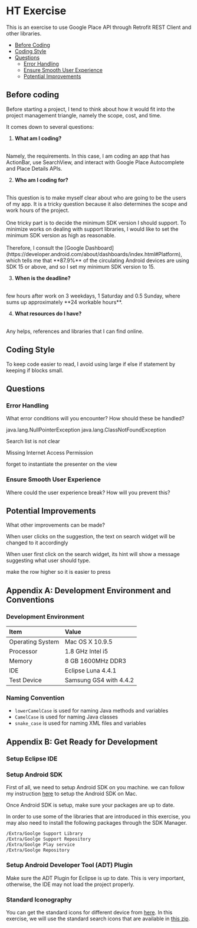 HT Exercise
===========
This is an exercise to use Google Place API through Retrofit REST Client and other libraries.

* [Before Coding](#before-coding)
* [Coding Style](#coding-style)
* [Questions](#questions)
  * [Error Handling](#error-handling)
  * [Ensure Smooth User Experience](#ensure-smooth-user-experience)
  * [Potential Improvements](#potential-improvements)


## Before coding
Before starting a project, I tend to think about how it would fit into the project management triangle, namely the scope, cost, and time.

It comes down to several questions:

1. **What am I coding?**
<br>
Namely, the requirements.  In this case, I am coding an app that has ActionBar, use SearchView, and interact with Google Place Autocomplete and Place Details APIs.

2. **Who am I coding for?**
<br>
This question is to make myself clear about who are going to be the users of my app.  It is a tricky question because it also determines the scope and work hours of the project.
<br><br>
One tricky part is to decide the minimum SDK version I should support.  To minimize works on dealing with support libraries, I would like to set the minimum SDK version as high as reasonable.
<br><br>
Therefore, I consult the [Google Dashboard](https://developer.android.com/about/dashboards/index.html#Platform), which tells me that **87.9%** of the circulating Android devices are using SDK 15 or above, and so I set my minimum SDK version to 15.

3. **When is the deadline?**
<br>
few hours after work on 3 weekdays, 1 Saturday and 0.5 Sunday, where sums up approximately **24 workable hours**.

4. **What resources do I have?**
<br>
Any helps, references and libraries that I can find online.

## Coding Style
To keep code easier to read, I avoid using large if else if statement by keeping if blocks small.


## Questions
### Error Handling
What error conditions will you encounter? How should these be handled?

java.lang.NullPointerException
java.lang.ClassNotFoundException

Search list is not clear

Missing Internet Access Permission

forget to instantiate the presenter on the view


### Ensure Smooth User Experience
Where could the user experience break? How will you prevent this?


## Potential Improvements
What other improvements can be made?

When user clicks on the suggestion, the text on search widget will be changed to it accordingly

When user first click on the search widget, its hint will show a message suggesting what user should type.

make the row higher so it is easier to press





## Appendix A: Development Environment and Conventions
### Development Environment
| Item                  | Value                  |
| :-------------------- | :--------------------- |
| Operating System      | Mac OS X 10.9.5        |
| Processor             | 1.8 GHz Intel i5       |
| Memory                | 8 GB 1600MHz DDR3      |
| IDE                   | Eclipse Luna 4.4.1     |
| Test Device           | Samsung GS4 with 4.4.2 |

### Naming Convention
* `lowerCamelCase` is used for naming Java methods and variables
* `CamelCase` is used for naming Java classes
* `snake_case` is used for naming XML files and variables


## Appendix B: Get Ready for Development
### Setup Eclipse IDE

### Setup Android SDK
First of all, we need to setup Android SDK on you machine.  we can follow my instruction [here](https://github.com/ctrl-alt-del/devenv#android-sdk) to setup the Android SDK on Mac.

Once Android SDK is setup, make sure your packages are up to date.

In order to use some of the libraries that are introduced in this exercise, you may also need to install the following packages through the SDK Manager.
```sh
/Extra/Goolge Support Library
/Extra/Goolge Support Repository
/Extra/Goolge Play service
/Extra/Goolge Repository
```

### Setup Android Developer Tool (ADT) Plugin
Make sure the ADT Plugin for Eclipse is up to date.  This is very important, otherwise, the IDE may not load the project properly.

### Standard Iconography
You can get the standard icons for different device from [here](http://developer.android.com/design/style/iconography.html).
In this exercise, we will use the standard search icons that are available in [this zip](http://commondatastorage.googleapis.com/androiddevelopers/design/Android_Design_Icons_20131106.zip).
